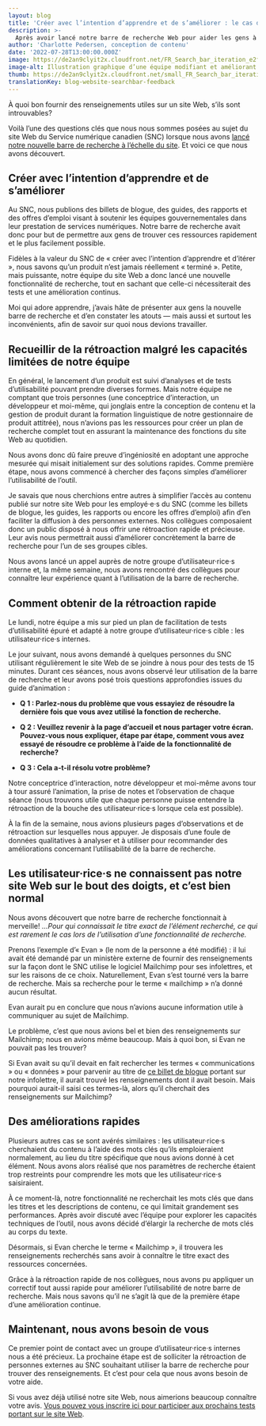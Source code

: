 ```yaml
---
layout: blog
title: 'Créer avec l’intention d’apprendre et de s’améliorer : le cas de notre barre de recherche'
description: >-
  Après avoir lancé notre barre de recherche Web pour aider les gens à trouver plus facilement les ressources qu’ils recherchaient, nous avons dû réaliser des tests auprès des utilisateur·rice·s (recherche en conception) pour découvrir comment améliorer l’outil. 
author: 'Charlotte Pedersen, conception de contenu'
date: '2022-07-28T13:00:00.000Z'
image: https://de2an9clyit2x.cloudfront.net/FR_Search_bar_iteration_e2f89d87f4.jpg
image-alt: Illustration graphique d’une équipe modifiant et améliorant conjointement la barre de recherche d’un site Web. 
thumb: https://de2an9clyit2x.cloudfront.net/small_FR_Search_bar_iteration_e2f89d87f4.jpg
translationKey: blog-website-searchbar-feedback
---
```

À quoi bon fournir des renseignements utiles sur un site Web, s’ils sont introuvables? 

Voilà l’une des questions clés que nous nous sommes posées au sujet du site Web du Service numérique canadien (SNC) lorsque nous avons [lancé notre nouvelle barre de recherche à l’échelle du site](https://numerique.canada.ca/2022/07/14/aider-les-gens-%C3%A0-trouver-du-contenu-comment-cr%C3%A9er-une-barre-de-recherche-sur-un-site-web/). Et voici ce que nous avons découvert.

## Créer avec l’intention d’apprendre et de s’améliorer

Au SNC, nous publions des billets de blogue, des guides, des rapports et des offres d’emploi visant à soutenir les équipes gouvernementales dans leur prestation de services numériques. Notre barre de recherche avait donc pour but de permettre aux gens de trouver ces ressources rapidement et le plus facilement possible.

Fidèles à la valeur du SNC de « créer avec l’intention d’apprendre et d’itérer », nous savons qu’un produit n’est jamais réellement « terminé ». Petite, mais puissante, notre équipe du site Web a donc lancé une nouvelle fonctionnalité de recherche, tout en sachant que celle-ci nécessiterait des tests et une amélioration continus.  

Moi qui adore apprendre, j’avais hâte de présenter aux gens la nouvelle barre de recherche et d’en constater les atouts — mais aussi et surtout les inconvénients, afin de savoir sur quoi nous devions travailler. 

## Recueillir de la rétroaction malgré les capacités limitées de notre équipe

En général, le lancement d’un produit est suivi d’analyses et de tests d’utilisabilité pouvant prendre diverses formes. Mais notre équipe ne comptant que trois personnes (une conceptrice d’interaction, un développeur et moi-même, qui jonglais entre la conception de contenu et la gestion de produit durant la formation linguistique de notre gestionnaire de produit attitrée), nous n’avions pas les ressources pour créer un plan de recherche complet tout en assurant la maintenance des fonctions du site Web au quotidien. 

Nous avons donc dû faire preuve d’ingéniosité en adoptant une approche mesurée qui misait initialement sur des solutions rapides. Comme première étape, nous avons commencé à chercher des façons simples d’améliorer l’utilisabilité de l’outil.

Je savais que nous cherchions entre autres à simplifier l’accès au contenu publié sur notre site Web pour les employé·e·s du SNC (comme les billets de blogue, les guides, les rapports ou encore les offres d’emploi) afin d’en faciliter la diffusion à des personnes externes. Nos collègues composaient donc un public disposé à nous offrir une rétroaction rapide et précieuse. Leur avis nous permettrait aussi d’améliorer concrètement la barre de recherche pour l’un de ses groupes cibles. 

Nous avons lancé un appel auprès de notre groupe d’utilisateur·rice·s interne et, la même semaine, nous avons rencontré des collègues pour connaître leur expérience quant à l’utilisation de la barre de recherche.

## Comment obtenir de la rétroaction rapide
Le lundi, notre équipe a mis sur pied un plan de facilitation de tests d’utilisabilité épuré et adapté à notre groupe d’utilisateur·rice·s cible : les utilisateur·rice·s internes. 

Le jour suivant, nous avons demandé à quelques personnes du SNC utilisant régulièrement le site Web de se joindre à nous pour des tests de 15 minutes. Durant ces séances, nous avons observé leur utilisation de la barre de recherche et leur avons posé trois questions approfondies issues du guide d’animation : 

- **Q 1 : Parlez-nous du problème que vous essayiez de résoudre la dernière fois que vous avez utilisé la fonction de recherche.**

- **Q 2 : Veuillez revenir à la page d’accueil et nous partager votre écran. Pouvez-vous nous expliquer, étape par étape, comment vous avez essayé de résoudre ce problème à l’aide de la fonctionnalité de recherche?**

-  **Q 3 : Cela a-t-il résolu votre problème?**

Notre conceptrice d’interaction, notre développeur et moi-même avons tour à tour assuré l’animation, la prise de notes et l’observation de chaque séance (nous trouvons utile que chaque personne puisse entendre la rétroaction de la bouche des utilisateur·rice·s lorsque cela est possible). 

À la fin de la semaine, nous avions plusieurs pages d’observations et de rétroaction sur lesquelles nous appuyer. Je disposais d’une foule de données qualitatives à analyser et à utiliser pour recommander des améliorations concernant l’utilisabilité de la barre de recherche. 

## Les utilisateur·rice·s ne connaissent pas notre site Web sur le bout des doigts, et c’est bien normal

Nous avons découvert que notre barre de recherche fonctionnait à merveille! *...Pour qui connaissait le titre exact de l’élément recherché, ce qui est rarement le cas lors de l’utilisation d’une fonctionnalité de recherche.* 

Prenons l’exemple d’« Evan » (le nom de la personne a été modifié) : il lui avait été demandé par un ministère externe de fournir des renseignements sur la façon dont le SNC utilise le logiciel Mailchimp pour ses infolettres, et sur les raisons de ce choix. Naturellement, Evan s’est tourné vers la barre de recherche. Mais sa recherche pour le terme « mailchimp » n’a donné aucun résultat. 

Evan aurait pu en conclure que nous n’avions aucune information utile à communiquer au sujet de Mailchimp. 

Le problème, c’est que nous avions bel et bien des renseignements sur Mailchimp; nous en avions même beaucoup. Mais à quoi bon, si Evan ne pouvait pas les trouver? 

Si Evan avait su qu’il devait en fait rechercher les termes « communications » ou « données » pour parvenir au titre de [ce billet de blogue](https://numerique.canada.ca/2019/11/28/communications-et-donn%C3%A9es-elles-v%C3%A9curent-heureuses-jusqu%C3%A0-la-fin-des-temps/) portant sur notre infolettre, il aurait trouvé les renseignements dont il avait besoin. Mais pourquoi aurait-il saisi ces termes-là, alors qu’il cherchait des renseignements sur Mailchimp?

## Des améliorations rapides

Plusieurs autres cas se sont avérés similaires : les utilisateur·rice·s cherchaient du contenu à l’aide des mots clés qu’ils emploieraient normalement, au lieu du titre spécifique que nous avions donné à cet élément. Nous avons alors réalisé que nos paramètres de recherche étaient trop restreints pour comprendre les mots que les utilisateur·rice·s saisiraient.  

À ce moment-là, notre fonctionnalité ne recherchait les mots clés que dans les titres et les descriptions de contenu, ce qui limitait grandement ses performances. Après avoir discuté avec l’équipe pour explorer les capacités techniques de l’outil, nous avons décidé d’élargir la recherche de mots clés au corps du texte.

Désormais, si Evan cherche le terme « Mailchimp », il trouvera les renseignements recherchés sans avoir à connaître le titre exact des ressources concernées.

Grâce à la rétroaction rapide de nos collègues, nous avons pu appliquer un correctif tout aussi rapide pour améliorer l’utilisabilité de notre barre de recherche. Mais nous savons qu’il ne s’agit là que de la première étape d’une amélioration continue.

## **Maintenant, nous avons besoin de vous**

Ce premier point de contact avec un groupe d’utilisateur·rice·s internes nous a été précieux. La prochaine étape est de solliciter la rétroaction de personnes externes au SNC souhaitant utiliser la barre de recherche pour trouver des renseignements. Et c’est pour cela que nous avons besoin de votre aide.

Si vous avez déjà utilisé notre site Web, nous aimerions beaucoup connaître votre avis. [Vous pouvez vous inscrire ici pour participer aux prochains tests portant sur le site Web](mailto:cds-snc@servicecanada.gc.ca).  
